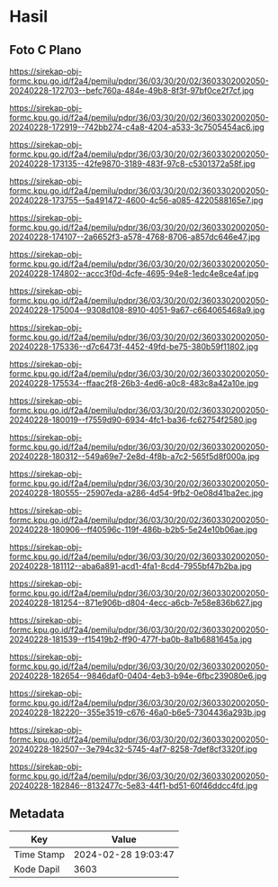 # Hasil

## Foto C Plano

https://sirekap-obj-formc.kpu.go.id/f2a4/pemilu/pdpr/36/03/30/20/02/3603302002050-20240228-172703--befc760a-484e-49b8-8f3f-97bf0ce2f7cf.jpg

https://sirekap-obj-formc.kpu.go.id/f2a4/pemilu/pdpr/36/03/30/20/02/3603302002050-20240228-172919--742bb274-c4a8-4204-a533-3c7505454ac6.jpg

https://sirekap-obj-formc.kpu.go.id/f2a4/pemilu/pdpr/36/03/30/20/02/3603302002050-20240228-173135--42fe9870-3189-483f-97c8-c5301372a58f.jpg

https://sirekap-obj-formc.kpu.go.id/f2a4/pemilu/pdpr/36/03/30/20/02/3603302002050-20240228-173755--5a491472-4600-4c56-a085-4220588165e7.jpg

https://sirekap-obj-formc.kpu.go.id/f2a4/pemilu/pdpr/36/03/30/20/02/3603302002050-20240228-174107--2a6652f3-a578-4768-8706-a857dc646e47.jpg

https://sirekap-obj-formc.kpu.go.id/f2a4/pemilu/pdpr/36/03/30/20/02/3603302002050-20240228-174802--accc3f0d-4cfe-4695-94e8-1edc4e8ce4af.jpg

https://sirekap-obj-formc.kpu.go.id/f2a4/pemilu/pdpr/36/03/30/20/02/3603302002050-20240228-175004--9308d108-8910-4051-9a67-c664065468a9.jpg

https://sirekap-obj-formc.kpu.go.id/f2a4/pemilu/pdpr/36/03/30/20/02/3603302002050-20240228-175336--d7c6473f-4452-49fd-be75-380b59f11802.jpg

https://sirekap-obj-formc.kpu.go.id/f2a4/pemilu/pdpr/36/03/30/20/02/3603302002050-20240228-175534--ffaac2f8-26b3-4ed6-a0c8-483c8a42a10e.jpg

https://sirekap-obj-formc.kpu.go.id/f2a4/pemilu/pdpr/36/03/30/20/02/3603302002050-20240228-180019--f7559d90-6934-4fc1-ba36-fc62754f2580.jpg

https://sirekap-obj-formc.kpu.go.id/f2a4/pemilu/pdpr/36/03/30/20/02/3603302002050-20240228-180312--549a69e7-2e8d-4f8b-a7c2-565f5d8f000a.jpg

https://sirekap-obj-formc.kpu.go.id/f2a4/pemilu/pdpr/36/03/30/20/02/3603302002050-20240228-180555--25907eda-a286-4d54-9fb2-0e08d41ba2ec.jpg

https://sirekap-obj-formc.kpu.go.id/f2a4/pemilu/pdpr/36/03/30/20/02/3603302002050-20240228-180906--ff40596c-119f-486b-b2b5-5e24e10b06ae.jpg

https://sirekap-obj-formc.kpu.go.id/f2a4/pemilu/pdpr/36/03/30/20/02/3603302002050-20240228-181112--aba6a891-acd1-4fa1-8cd4-7955bf47b2ba.jpg

https://sirekap-obj-formc.kpu.go.id/f2a4/pemilu/pdpr/36/03/30/20/02/3603302002050-20240228-181254--871e906b-d804-4ecc-a6cb-7e58e836b627.jpg

https://sirekap-obj-formc.kpu.go.id/f2a4/pemilu/pdpr/36/03/30/20/02/3603302002050-20240228-181539--f15419b2-ff90-477f-ba0b-8a1b6881645a.jpg

https://sirekap-obj-formc.kpu.go.id/f2a4/pemilu/pdpr/36/03/30/20/02/3603302002050-20240228-182654--9846daf0-0404-4eb3-b94e-6fbc239080e6.jpg

https://sirekap-obj-formc.kpu.go.id/f2a4/pemilu/pdpr/36/03/30/20/02/3603302002050-20240228-182220--355e3519-c676-46a0-b6e5-7304436a293b.jpg

https://sirekap-obj-formc.kpu.go.id/f2a4/pemilu/pdpr/36/03/30/20/02/3603302002050-20240228-182507--3e794c32-5745-4af7-8258-7def8cf3320f.jpg

https://sirekap-obj-formc.kpu.go.id/f2a4/pemilu/pdpr/36/03/30/20/02/3603302002050-20240228-182846--8132477c-5e83-44f1-bd51-60f46ddcc4fd.jpg


## Metadata

| Key        | Value               |
| ---------- | ------------------- |
| Time Stamp | 2024-02-28 19:03:47 |
| Kode Dapil | 3603                |



